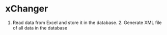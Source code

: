 # xChanger
1. Read data from Excel and store it in the database.  2. Generate  XML file of all data in the database 
